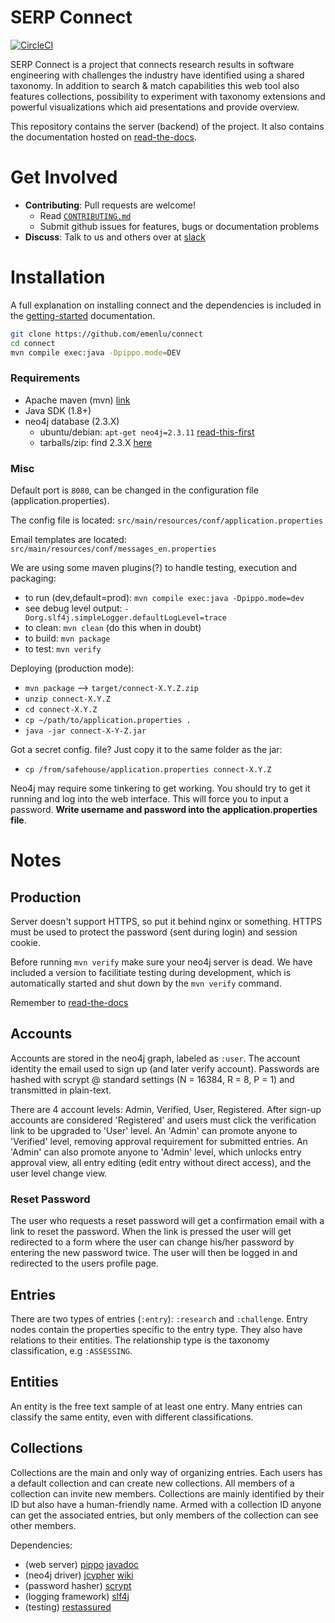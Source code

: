 SERP Connect
============

[![CircleCI](https://circleci.com/gh/emenlu/connect.svg?style=svg)](https://circleci.com/gh/emenlu/connect)

SERP Connect is a project that connects research results in software engineering with challenges the industry have identified using a shared taxonomy. In addition to search & match capabilities this web tool also features collections, possibility to experiment with taxonomy extensions and powerful visualizations which aid presentations and provide overview.

This repository contains the server (backend) of the project. It also contains the documentation hosted on [read-the-docs](http://serpconnect.rtfd.io).

# Get Involved

 - **Contributing**: Pull requests are welcome!
   - Read [`CONTRIBUTING.md`](.github/CONTRIBUTING.md)
   - Submit github issues for features, bugs or documentation problems
 - **Discuss**: Talk to us and others over at [slack](https://serp-group.slack.com)

# Installation

A full explanation on installing connect and the dependencies is included in the [getting-started](http://serpconnect.readthedocs.io/en/latest/dev-docs/getting-started.html) documentation.

```bash
git clone https://github.com/emenlu/connect
cd connect
mvn compile exec:java -Dpippo.mode=DEV
```

### Requirements

 - Apache maven (mvn) [link](https://maven.apache.org/download.cgi)
 - Java SDK (1.8+)
 - neo4j database (2.3.X)
   - ubuntu/debian: `apt-get neo4j=2.3.11` [read-this-first](http://debian.neo4j.org/)
   - tarballs/zip: find 2.3.X [here](https://neo4j.com/download/other-releases/)

### Misc
Default port is `8080`, can be changed in the configuration file (application.properties).

The config file is located: `src/main/resources/conf/application.properties`

Email templates are located: `src/main/resources/conf/messages_en.properties`

We are using some maven plugins(?) to handle testing, execution and packaging:
 - to run (dev,default=prod): `mvn compile exec:java -Dpippo.mode=dev`
 - see debug level output: `-Dorg.slf4j.simpleLogger.defaultLogLevel=trace`
 - to clean: `mvn clean` (do this when in doubt)
 - to build: `mvn package`
 - to test: `mvn verify`

Deploying (production mode):
 - `mvn package` --> `target/connect-X.Y.Z.zip`
 - `unzip connect-X.Y.Z`
 - `cd connect-X.Y.Z`
 - `cp ~/path/to/application.properties .`
 - `java -jar connect-X-Y-Z.jar`

Got a secret config. file? Just copy it to the same folder as the jar:
 - `cp /from/safehouse/application.properties connect-X.Y.Z`

Neo4j may require some tinkering to get working. You should try to get it running and log into the web interface. This will force you to input a password. **Write username and password into the application.properties file**.

Notes
=====

## Production
Server doesn't support HTTPS, so put it behind nginx or something. HTTPS must be
used to protect the password (sent during login) and session cookie.

Before running `mvn verify` make sure your neo4j server is dead. We have included a version to facilitiate testing during development, which is automatically started and shut down by the `mvn verify` command.

Remember to [read-the-docs](http://serpconnect.readthedocs.io/en/latest/dev-docs/getting-started.html)

## Accounts
Accounts are stored in the neo4j graph, labeled as `:user`. The account identity
the email used to sign up (and later verify account). Passwords are hashed with
scrypt @ standard settings (N = 16384, R = 8, P = 1) and transmitted in plain-text.

There are 4 account levels: Admin, Verified, User, Registered. After sign-up accounts
are considered 'Registered' and users must click the verification link to be upgraded
to 'User' level. An 'Admin' can promote anyone to 'Verified' level, removing approval
requirement for submitted entries. An 'Admin' can also promote anyone to 'Admin' level,
which unlocks entry approval view, all entry editing (edit entry without direct access),
and the user level change view.

### Reset Password
The user who requests a reset password will get a confirmation email with a link
to reset the password. When the link is pressed the user will get redirected
to a form where the user can change his/her password by entering the new password
twice. The user will then be logged in and redirected to the users profile page.

## Entries
There are two types of entries (`:entry`): `:research` and `:challenge`. Entry nodes
contain the properties specific to the entry type. They also have relations to their
entities. The relationship type is the taxonomy classification, e.g `:ASSESSING`.

## Entities
An entity is the free text sample of at least one entry. Many entries can classify
the same entity, even with different classifications.

## Collections
Collections are the main and only way of organizing entries. Each users has a default
collection and can create new collections. All members of a collection can invite new
members. Collections are mainly identified by their ID but also have a human-friendly
name. Armed with a collection ID anyone can get the associated entries, but only
members of the collection can see other members.

Dependencies:
 - (web server) [pippo](https://pippo.ro) [javadoc](http://www.javadoc.io/doc/ro.pippo/pippo-core/0.8.0)
 - (neo4j driver) [jcypher](https://github.com/Wolfgang-Schuetzelhofer/jcypher) [wiki](https://github.com/Wolfgang-Schuetzelhofer/jcypher/wiki)
 - (password hasher) [scrypt](https://github.com/wg/scrypt)
 - (logging framework) [slf4j](https://github.com/qos-ch/slf4j)
 - (testing) [restassured](https://github.com/rest-assured/rest-assured/wiki)
